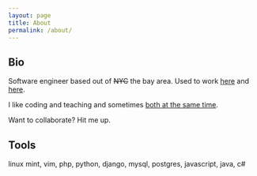 ```yaml
---
layout: page
title: About
permalink: /about/
---
```


## Bio

Software engineer based out of <s>NYC</s> the bay area. Used to work [here](http://ms.com) and [here](http://whitehouse.gov). 

I like coding and teaching and sometimes [both at the same time](https://scripted.org/).

Want to collaborate? Hit me up.

## Tools

linux mint, vim, php, python, django, mysql, postgres, javascript, java, c#
